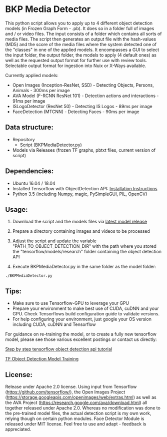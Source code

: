 # BKP Media Detector
This python script allows you to apply up to 4 different object detection models (in Frozen Graph Form - .pb). It does so in a folder full of images and / or video files. The input consists of a folder which contains all sorts of media files. The script then generates an output file with the hash-values (MD5) and the score of the media files where the system detected one of the "classes" in one of the applied models. It encompasses a GUI to select the input folder, the output folder, the models to apply (4 default ones) as well as the requested output format for further use with review tools. Selectable output format for ingestion into Nuix or X-Ways available.

Currently applied models:
- Open Images (Inception-ResNet, SSD) - Detecting Objects, Persons, Animals - 300ms per image
- AVA Model (F-RCNN ResNet 101) - Detection actions and interactions - 91ms per image
- ISLogoDetector (ResNet 50) - Detecting IS Logos - 89ms per image
- FaceDetection (MTCNN) - Detecting Faces - 90ms per image

## Data structure:
- Repository
  - Script (BKPMediaDetector.py)
- Models via Releases (frozen TF graphs, pbtxt files, current version of script)


## Dependencies:
- Ubuntu 16.04 / 18.04
- Installed Tensorflow with ObjectDetection API: [Installation Instructions](https://github.com/tensorflow/models/blob/master/research/object_detection/g3doc/installation.md)
- Python 3.5 (including Numpy, magic, PySimpleGUI, PIL, OpenCV)

## Usage:
1) Download the script and the models files via [latest model release](https://github.com/bkpifc/BKPMediaDetector/releases)

2) Prepare a directory containing images and videos to be processed

3) Adjust the script and update the variable "PATH_TO_OBJECT_DETECTION_DIR" with the path where you stored the "tensorflow/models/research" folder containing the object detection API

4) Execute BKPMediaDetector.py in the same folder as the model folder:

`./BKPMediaDetector.py`

## Tips:
- Make sure to use Tensorflow-GPU to leverage your GPU
- Prepare your environment to make best use of CUDA, cuDNN and your GPU. Check Tensorflows build configuration guide to validate versions.
- For help configuring your environment, just google your OS version including CUDA, cuDNN and Tensorflow

For guidance on re-training the model, or to create a fully new tensorflow model, please see those various excellent postings or contact us directly: 

[Step by step tensorflow object detection api tutorial](https://medium.com/@WuStangDan/step-by-step-tensorflow-object-detection-api-tutorial-part-1-selecting-a-model-a02b6aabe39e)

[TF Object Detection Model Training](https://gist.github.com/douglasrizzo/c70e186678f126f1b9005ca83d8bd2ce)

## License:
Release under Apache 2.0 license.
Using input from Tensorflow (https://github.com/tensorflow/), the Open Images Project (https://storage.googleapis.com/openimages/web/extras.html) as well as the AVA Project (https://research.google.com/ava/download.html) all together released under Apache 2.0. Whereas no modification was done to the pre-trained model files, the actual detection script is my own work, relying though on certain python modules.
Face Detector Module is released under MIT license.
Feel free to use and adapt - feedback is appreciated.
